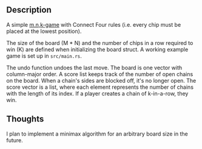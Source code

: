 ## Description

A simple [m,n,k-game](https://en.wikipedia.org/wiki/M,n,k-game) with Connect Four rules (i.e. every chip must be placed at the lowest position).

The size of the board (M * N) and the number of chips in a row required to win (K) are defined when initializing the board struct. 
A working example game is set up in `src/main.rs`.

The undo function undoes the last move. The board is one vector with column-major order. A score list keeps track of the number of open chains on the board. When a chain's sides are blocked off, it's no longer open. The score vector is a list, where each element represents the number of chains with the length of its index. If a player creates a chain of k-in-a-row, they win.

## Thoughts

I plan to implement a minimax algorithm for an arbitrary board size in the future.

